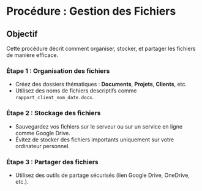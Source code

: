 # Procédure : Gestion des Fichiers

## Objectif
Cette procédure décrit comment organiser, stocker, et partager les fichiers de manière efficace.

### Étape 1 : Organisation des fichiers
- Créez des dossiers thématiques : **Documents**, **Projets**, **Clients**, etc.
- Utilisez des noms de fichiers descriptifs comme `rapport_client_nom_date.docx`.

### Étape 2 : Stockage des fichiers
- Sauvegardez vos fichiers sur le serveur ou sur un service en ligne comme Google Drive.
- Évitez de stocker des fichiers importants uniquement sur votre ordinateur personnel.

### Étape 3 : Partager des fichiers
- Utilisez des outils de partage sécurisés (lien Google Drive, OneDrive, etc.).
